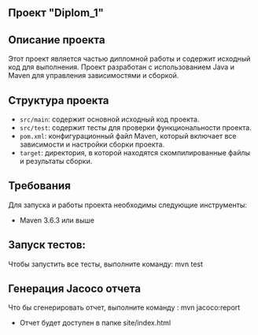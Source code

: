 ## Проект "Diplom_1"

## Описание проекта
Этот проект является частью дипломной работы и содержит исходный код для выполнения. Проект разработан с использованием Java и Maven для управления зависимостями и сборкой.
## Структура проекта
- `src/main`: содержит основной исходный код проекта.
- `src/test`: содержит тесты для проверки функциональности проекта.
- `pom.xml`: конфигурационный файл Maven, который включает все зависимости и настройки сборки проекта.
- `target`: директория, в которой находятся скомпилированные файлы и результаты сборки.


## Требования
Для запуска и работы проекта необходимы следующие инструменты:

- Maven 3.6.3 или выше

## Запуск тестов:
Чтобы запустить все тесты, выполните команду:
mvn test

## Генерация Jacoco отчета
Что бы сгенерировать отчет, выполните команду :
mvn jacoco:report
- Отчет будет доступен в папке site/index.html
